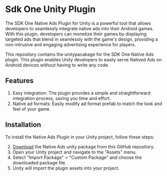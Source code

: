 # Sdk One Unity Plugin
The SDK One Native Ads Plugin for Unity is a powerful tool that allows developers to seamlessly integrate native ads into their Android games. With this plugin, developers can monetize their games by displaying targeted ads that blend in seamlessly with the game's design, providing a non-intrusive and engaging advertising experience for players.

This repository contains the unitypacakage for the SDK One Native Ads plugin. This plugin enables Unity developers to easily serve Natived Ads on Android devices without having to write any code.

## Features
1. Easy integration: The plugin provides a simple and straightforward integration process, saving you time and effort.
2. Native ad formats: Easily modify ad format prefab to match the look and feel of your game.

## Installation
To install the Native Ads Plugin in your Unity project, follow these steps:

2. [Download]((https://github.com/GreedyGame/sdkone-unity_native_ads_plugin/releases/latest)) the Native Ads unity package from this GitHub repository.
3. Open your Unity project and navigate to the "Assets" menu.
4. Select "Import Package" > "Custom Package" and choose the downloaded package file.
5. Unity will import the plugin assets into your project.
